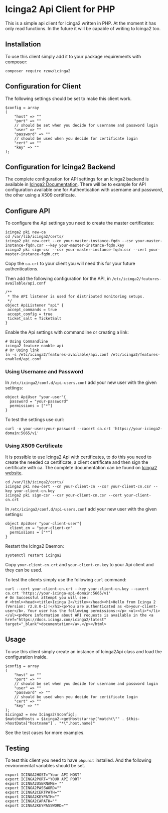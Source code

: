 # Icinga2 Api Client for PHP

This is a simple api client for Icinga2 written in PHP. At the moment it has only
read functions. In the future it will be capable of writing to Icinga2
too.

## Installation

To use this client simply add it to your package requirements with composer:

```lang=bash
composer require rzuw/icinga2
```

## Configuration for Client

The following settings should be set to make this client work. 

```lang=php
$config = array
(
    "host" => ""
    "port" => ""
    // should be set when you decide for username and password login
    "user" => ""
    "password" => ""
    // should be used when you decide for certificate login
    "cert" => ""
    "key" => ""
);
```

## Configuration for Icinga2 Backend

The complete configuration for API settings for an Icinga2 backend is available
in [Icinga2 Documentation](https://www.icinga.com/docs/icinga2/latest/doc/12-icinga2-api/). There will be to example for API configuration available
one for Authentication with username and password, the other using a X509 certificate.

## Configure API

To configure the Api settings you need to create the master certificates:

```lang=bash
icinga2 pki new-ca
cd /var/lib/icinga2/certs/
icinga2 pki new-cert --cn your-master-instance-fqdn --csr your-master-instance-fqdn.csr --key your-master-instance-fqdn.key
icinga2 pki sign-csr --csr your-master-instance-fqdn.csr --cert your-master-instance-fqdn.crt
```

Copy the `ca.crt` to your client you will need this for your future authentications.

Then add the following configuration for the API, in `/etc/icinga2/features-available/api.conf`

```lang=conf
/**
 * The API listener is used for distributed monitoring setups.
 */
object ApiListener "api" {
 accept_commands = true
 accept_config = true
 ticket_salt = TicketSalt
}
```

Enable the Api settings with commandline or creating a link:

```lang=bash
# Using Commandline
icinga2 feature eanble api
# Or Using link
ln -s /etc/icinga2/features-available/api.conf /etc/icinga2/features-enabled/api.conf
```

### Using Username and Password

In `/etc/icinga2/conf.d/api-users.conf` add your new user with the given settings:

```lang=config
object ApiUser "your-user"{
  password = "your-password"
  permissions = ["*"]
}
```

To test the settings use curl:

```lang=bash
curl -u your-user:your-password --cacert ca.crt 'https://your-icinga2-domain:5665/v1'
```

### Using X509 Certificate

It is possible to use Icinga2 Api with certificates, to do this you need to create the needed
ca certificate, a client certificate and then sign the certificate with ca. The complete documentation can
be found on [Icinga2 website](https://www.icinga.com/docs/icinga2/latest/doc/06-distributed-monitoring/#manual-certificate-creation).


```lang=bash
cd /var/lib/icinga2/certs/
icinga2 pki new-cert --cn your-client-cn --csr your-client-cn.csr --key your-client-cn.key
icinga2 pki sign-csr --csr your-client-cn.csr --cert your-client-cn.crt
```

In `/etc/icinga2/conf.d/api-users.conf` add your new user with the given settings:

```lang=config
object ApiUser "your-client-user"{
  client_cn = "your-client-cn"
  permissions = ["*"]
}
```

Restart the Icinga2 Daemon:

```lang=bash
systemctl restart icinga2
```

Copy `your-client-cn.crt` and `your-client-cn.key` to your Api client and
they can be used.

To test the clients simply use the following `curl` command:

```lang=bash
curl --cert your-client-cn.crt --key your-client-cn.key --cacert ca.crt 'https://your-icinga-api-domain:5665/v1'
# On Successful attempt you will see:
# <html><head><title>Icinga 2</title></head><h1>Hello from Icinga 2 (Version: r2.8.0-1)!</h1><p>You are authenticated as <b>your-client-user</b>. Your user has the following permissions:</p> <ul><li>*</li></ul><p>More information about API requests is available in the <a href="https://docs.icinga.com/icinga2/latest" target="_blank">documentation</a>.</p></html>
```

## Usage

To use this client simply create an instance of Icinga2Api class and
load the configuration inside.

```lang=php
$config = array
(
    "host" => ""
    "port" => ""
    // should be set when you decide for username and password login
    "user" => ""
    "password" => ""
    // should be used when you decide for certificate login
    "cert" => ""
    "key" => ""
);
$icinga2 = new Icinga2($config);
$matchedHosts = $icinga2->getHosts(array("match(\"" . $this->hostData["hostname"] . "*\",host.name)"
```

See the test cases for more examples.

## Testing

To test this client you need to have `phpunit` installed. And the following
environmental variables should be set.

```lang=bash
export ICINGA2HOST="Your API HOST"
export ICINGA2PORT="YOUR API PORT"
export ICINGA2USERNAME= ""
export ICINGA2PASSWORD=""
export ICINGA2CERTPATH=""
export ICINGA2KEYPATH=""
export ICINGA2CAPATH=""
export ICINGA2KEYPASSWORD=""
```